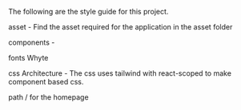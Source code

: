 The following are the style guide for this project.

asset - Find the asset required for the application in the asset folder

components -

fonts
Whyte

css Architecture - The css uses tailwind with react-scoped to make component based css.

path
/ for the homepage


